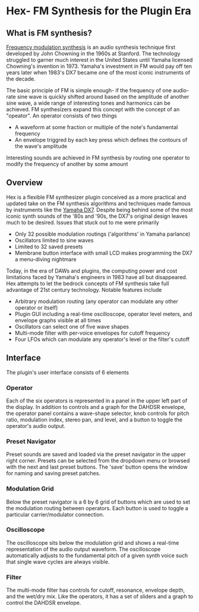 # Hex- FM Synthesis for the Plugin Era

## What is FM synthesis?

[Frequency modulation synthesis](https://en.wikipedia.org/wiki/Frequency_modulation_synthesis) is an audio synthesis technique first developed by John Chowning in the 1960s at Stanford. The technology struggled to garner much interest in the United States until Yamaha licensed Chowning's invention in 1973.
Yamaha's investment in FM would pay off ten years later when 1983's DX7 became one of the most iconic instruments of the decade.

The basic principle of FM is simple enough- if the frequency of one audio-rate sine wave is quickly shifted around based on the amplitude of another sine wave, a wide range of interesting tones and harmonics can be achieved. FM synthesizers expand this concept with the concept of an "opeator". An operator consists of two things

- A waveform at some fraction or multiple of the note's fundamental frequency
- An envelope triggred by each key press which defines the contours of the wave's amplitude
  
Interesting sounds are achieved in FM synthesis by routing one operator to modify the frequency of another by some amount

## Overview

Hex is a flexible FM synthesizer plugin conceived as a more practical and updated take on the FM synthesis algorithms and techniques made famous by instruments like the [Yamaha DX7](https://en.wikipedia.org/wiki/Yamaha_DX7). Despite being behind some of the most iconic synth sounds of the '80s and '90s, the DX7's original design leaves much to be desired. Issues that stuck out to me were primarily

- Only 32 possible modulation routings ('algorithms' in Yamaha parlance)
- Oscillators limited to sine waves
- Limited to 32 saved presets
- Membrane button interface with small LCD makes programming the DX7 a menu-diving nightmare

Today, in the era of DAWs and plugins, the computing power and cost limitations faced by Yamaha's engineers in 1983 have all but disappeared. Hex attempts to let the bedrock concepts of FM synthesis take full advantage of 21st century technology. Notable features include

- Arbitrary modulation routing (any operator can modulate any other operator or itself)
- Plugin GUI including a real-time oscilloscope, operator level meters, and envelope graphs visible at all times
- Oscillators can select one of five wave shapes
- Multi-mode filter with per-voice envelopes for cutoff frequency
- Four LFOs which can modulate any operator's level or the filter's cutoff

## Interface

The plugin's user interface consists of 6 elements

### Operator

Each of the six operators is represented in a panel in the upper left part of the display. In addition to controls and a graph for the DAHDSR envelope, the operator panel contains a wave-shape selector, knob controls for pitch ratio, modulation index, stereo pan, and level, and a button to toggle the operator's audio output.

### Preset Navigator

Preset sounds are saved and loaded via the preset navigator in the upper right corner. Presets can be selected from the dropdown menu or browsed with the next and last preset buttons. The 'save' button opens the window for naming and saving preset patches.

### Modulation Grid

Below the preset navigator is a 6 by 6 grid of buttons which are used to set the modulation routing between operators. Each button is used to toggle a particular carrier/modulator connection.

### Oscilloscope

The oscilloscope sits below the modulation grid and shows a real-time representation of the audio output waveform. The oscilloscope automatically adjusts to the fundamental pitch of a given synth voice such that single wave cycles are always visible.

### Filter

The multi-mode filter has controls for cutoff, resonance, envelope depth, and the wet/dry mix. Like the operators, it has a set of sliders and a graph to control the DAHDSR envelope.

